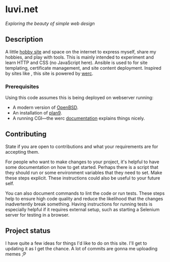 # luvi.net

_Exploring the beauty of simple web design_

## Description

A little [hobby site](https://luvi.net/) and space on the internet to express myself, share my hobbies, and play with tools. This is mainly intended to experiment and learn HTTP and CSS (no JavaScript here). Ansible is used to for site templating, certificate management, and site content deployment. Inspired by sites like [](https://cat-v.org/), this site is powered by [werc]().

### Prerequisites

Using this code assumes this is being deployed on webserver running:

- A modern version of [OpenBSD](https://oepnbsd.org/).
- An installation of [plan9](https://9fans.github.io/plan9port/).
- A running CGI&mdash;the werc [documentation](https://werc.cat-v.org/docs/web-server-setup/) explains things nicely.

## Contributing
State if you are open to contributions and what your requirements are for accepting them.

For people who want to make changes to your project, it's helpful to have some documentation on how to get started. Perhaps there is a script that they should run or some environment variables that they need to set. Make these steps explicit. These instructions could also be useful to your future self.

You can also document commands to lint the code or run tests. These steps help to ensure high code quality and reduce the likelihood that the changes inadvertently break something. Having instructions for running tests is especially helpful if it requires external setup, such as starting a Selenium server for testing in a browser.

## Project status

I have quite a few ideas for things I'd like to do on this site. I'll get to updating it as I get the chance. A lot of commits are gonna me uploading memes ;P
